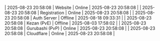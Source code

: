 | 2025-08-23 20:58:08 | Website | Online | 2025-08-23 20:58:08 |
| 2025-08-23 20:58:08 | Registration | Online | 2025-08-23 20:58:08 |
| 2025-08-23 20:58:08 | Auth Server | Offline | 2025-08-18 09:33:31 |
| 2025-08-23 20:58:08 | Kezan (PvE) | Offline | 2025-08-03 17:58:02 |
| 2025-08-23 20:58:08 | Gurubashi (PvP) | Online | 2025-08-23 20:58:08 |
| 2025-08-23 20:58:08 | Cloudflare | Online | 2025-08-23 20:58:08 |
